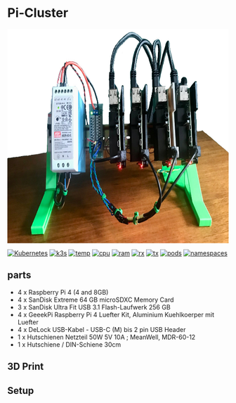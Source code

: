 # Pi-Cluster

<img src="https://raw.githubusercontent.com/tinoschroeter/k8s.homelab/master/docs/img/cluster01.jpg" align="center"
     alt="rain" width="800" height="488">
     
[![Kubernetes](https://img.shields.io/badge/Kubernetes-blue.svg)](https://github.com/kubernetes/kubernetes)
[![k3s](https://img.shields.io/badge/run%20on%20-Raspberry%20Pi-red)](https://github.com/tinoschroeter/k8s.homelab)
[![temp](https://homelab.tino.sh/button/tempe)](https://github.com/tinoschroeter/k8s.homelab)
[![cpu](https://img.shields.io/badge/CPU%20-16-orange)](https://github.com/tinoschroeter/k8s.homelab)
[![ram](https://img.shields.io/badge/RAM%20-20GB-orange)](https://github.com/tinoschroeter/k8s.homelab)
[![rx](https://homelab.tino.sh/button/netrx)](https://github.com/tinoschroeter/k8s.homelab)
[![tx](https://homelab.tino.sh/button/nettx)](https://github.com/tinoschroeter/k8s.homelab)
[![pods](https://homelab.tino.sh/button/pods)](https://github.com/tinoschroeter/k8s.homelab)
[![namespaces](https://homelab.tino.sh/button/ns)](https://github.com/tinoschroeter/k8s.homelab)


## parts

 * 4 x Raspberry Pi 4 (4 and 8GB)
 * 4 x SanDisk Extreme 64 GB microSDXC Memory Card
 * 3 x SanDisk Ultra Fit USB 3.1 Flash-Laufwerk 256 GB
 * 4 x GeeekPi Raspberry Pi 4 Luefter Kit, Aluminium Kuehlkoerper mit Luefter
 * 4 x DeLock USB-Kabel - USB-C (M) bis 2 pin USB Header
 * 1 x Hutschienen Netzteil 50W 5V 10A ; MeanWell, MDR-60-12
 * 1 x Hutschiene / DIN-Schiene 30cm

## 3D Print

## Setup
